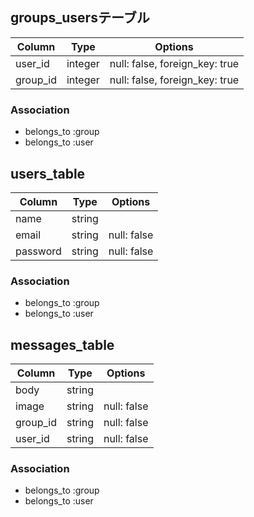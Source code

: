 ## groups_usersテーブル

|Column|Type|Options|
|------|----|-------|
|user_id|integer|null: false, foreign_key: true|
|group_id|integer|null: false, foreign_key: true|

### Association
- belongs_to :group
- belongs_to :user

## users_table

|Column|Type|Options|
|------|----|-------|
|name|string||
|email|string|null: false|
|password|string|null: false|

### Association
- belongs_to :group
- belongs_to :user

## messages_table

|Column|Type|Options|
|------|----|-------|
|body|string||
|image|string|null: false|
|group_id|string|null: false|
|user_id|string|null: false|

### Association
- belongs_to :group
- belongs_to :user